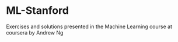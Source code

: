 # ML-Stanford
Exercises and solutions presented in the Machine Learning course at coursera by Andrew Ng
